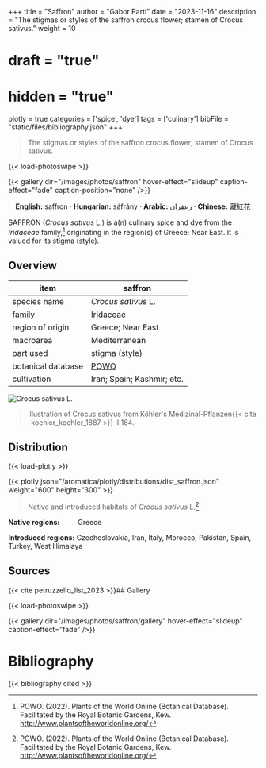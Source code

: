 +++
title = "Saffron"
author = "Gabor Parti"
date = "2023-11-16"
description = "The stigmas or styles of the saffron crocus flower; stamen of Crocus sativus."
weight = 10
# draft = "true"
# hidden = "true"
plotly = true
categories = ['spice', 'dye']
tags = ['culinary']
bibFile = "static/files/bibliography.json"
+++

>The stigmas or styles of the saffron crocus flower; stamen of Crocus sativus.

{{< load-photoswipe >}}

{{< gallery dir="/images/photos/saffron" hover-effect="slideup" caption-effect="fade" caption-position="none" />}}

<center>

**English:** saffron · **Hungarian:** sáfrány · **Arabic:** <span class="arabic-text" dir="rtl">زعفران</span> · **Chinese:** <span class="traditional-chinese-text">藏紅花</span> 

</center>

SAFFRON (*Crocus sativus* L.) is a(n) culinary spice and dye from the *Iridaceae* family,[^powo] originating in the region(s) of Greece; Near East. It is valued for its stigma (style).

[^powo]: POWO. (2022). Plants of the World Online (Botanical Database). Facilitated by the Royal Botanic Gardens, Kew. http://www.plantsoftheworldonline.org/

## Overview

|       item       |                      saffron                      |
|------------------|---------------------------------------------------|
|   species name   |                *Crocus sativus* L.                |
|      family      |                     Iridaceae                     |
| region of origin |                 Greece; Near East                 |
|     macroarea    |                   Mediterranean                   |
|     part used    |                   stigma (style)                  |
|botanical database|[POWO](https://powo.science.kew.org/taxon/436688-1)|
|    cultivation   |             Iran; Spain; Kashmir; etc.            |

![*Crocus sativus* L.](/images/illustrations/saffron.png?width=40rem "Illustration of Crocus sativus from Köhler's Medizinal-Pflanzen")

>Illustration of Crocus sativus from Köhler's Medizinal-Pflanzen{{< cite -koehler_koehler_1887 >}} II 164.

## Distribution

{{< load-plotly >}}

{{< plotly json="/aromatica/plotly/distributions/dist_saffron.json" weight="600" height="300" >}}

>Native and introduced habitats of *Crocus sativus* L.[^powo]

<p style="text-align:left;">

**Native regions:** &ensp; &ensp; &ensp; Greece

**Introduced regions:** Czechoslovakia, Iran, Italy, Morocco, Pakistan, Spain, Turkey, West Himalaya

</p>

## Sources

{{< cite petruzzello_list_2023 >}}## Gallery

{{< load-photoswipe >}}

{{< gallery dir="/images/photos/saffron/gallery" hover-effect="slideup" caption-effect="fade" />}}



# Bibliography

{{< bibliography cited >}}

